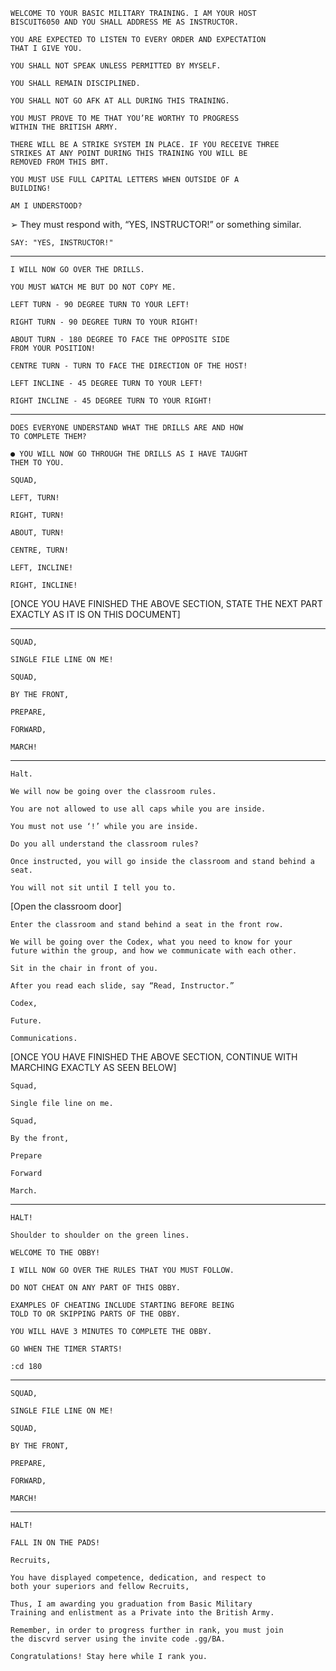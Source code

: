 ```
WELCOME TO YOUR BASIC MILITARY TRAINING. I AM YOUR HOST 
BISCUIT6050 AND YOU SHALL ADDRESS ME AS INSTRUCTOR.
```

```
YOU ARE EXPECTED TO LISTEN TO EVERY ORDER AND EXPECTATION
THAT I GIVE YOU.
```

```
YOU SHALL NOT SPEAK UNLESS PERMITTED BY MYSELF.
```

```
YOU SHALL REMAIN DISCIPLINED.
```

```
YOU SHALL NOT GO AFK AT ALL DURING THIS TRAINING.
```

```
YOU MUST PROVE TO ME THAT YOU’RE WORTHY TO PROGRESS
WITHIN THE BRITISH ARMY.
```

```
THERE WILL BE A STRIKE SYSTEM IN PLACE. IF YOU RECEIVE THREE
STRIKES AT ANY POINT DURING THIS TRAINING YOU WILL BE
REMOVED FROM THIS BMT.
```

```
YOU MUST USE FULL CAPITAL LETTERS WHEN OUTSIDE OF A
BUILDING!
```

```
AM I UNDERSTOOD?
```
➢ They must respond with, “YES, INSTRUCTOR!” or something similar.

```
SAY: "YES, INSTRUCTOR!"
```

--------------------------------------------------------------------------

```
I WILL NOW GO OVER THE DRILLS.
```

```
YOU MUST WATCH ME BUT DO NOT COPY ME.
```

```
LEFT TURN - 90 DEGREE TURN TO YOUR LEFT!
```

```
RIGHT TURN - 90 DEGREE TURN TO YOUR RIGHT!
```

```
ABOUT TURN - 180 DEGREE TO FACE THE OPPOSITE SIDE
FROM YOUR POSITION!
```

```
CENTRE TURN - TURN TO FACE THE DIRECTION OF THE HOST!
```

```
LEFT INCLINE - 45 DEGREE TURN TO YOUR LEFT!
```

```
RIGHT INCLINE - 45 DEGREE TURN TO YOUR RIGHT!
```

--------------------------------------------------------------------------

```
DOES EVERYONE UNDERSTAND WHAT THE DRILLS ARE AND HOW
TO COMPLETE THEM?
```

```
● YOU WILL NOW GO THROUGH THE DRILLS AS I HAVE TAUGHT
THEM TO YOU.
```

```
SQUAD,
```

```
LEFT, TURN!
```

```
RIGHT, TURN!
```

```
ABOUT, TURN!
```

```
CENTRE, TURN!
```

```
LEFT, INCLINE!
```

```
RIGHT, INCLINE!
```

[ONCE YOU HAVE FINISHED THE ABOVE SECTION, STATE THE
NEXT PART EXACTLY AS IT IS ON THIS DOCUMENT]

--------------------------------------------------------------------------

```
SQUAD,
```

```
SINGLE FILE LINE ON ME!
```

```
SQUAD,
```

```
BY THE FRONT,
```

```
PREPARE,
```

```
FORWARD,
```

```
MARCH!
```

--------------------------------------------------------------------------

```
Halt.
```

```
We will now be going over the classroom rules.
```

```
You are not allowed to use all caps while you are inside.
```

```
You must not use ‘!’ while you are inside.
```

```
Do you all understand the classroom rules?
```

```
Once instructed, you will go inside the classroom and stand behind a seat.
```

```
You will not sit until I tell you to.
```

[Open the classroom door]

```
Enter the classroom and stand behind a seat in the front row.
```

```
We will be going over the Codex, what you need to know for your
future within the group, and how we communicate with each other.
```

```
Sit in the chair in front of you.
```

```
After you read each slide, say “Read, Instructor.”
```

```
Codex, 
```

```
Future.
```

```
Communications.
```

 [ONCE YOU HAVE FINISHED THE ABOVE SECTION, CONTINUE
WITH MARCHING EXACTLY AS SEEN BELOW]

```
Squad,
```

```
Single file line on me.
```

```
Squad,
```

```
By the front,
```

```
Prepare
```

```
Forward
```

```
March.
```

--------------------------------------------------------------------------


```
HALT!
```

```
Shoulder to shoulder on the green lines.
```


```
WELCOME TO THE OBBY!
```

```
I WILL NOW GO OVER THE RULES THAT YOU MUST FOLLOW.
```

```
DO NOT CHEAT ON ANY PART OF THIS OBBY.
```

```
EXAMPLES OF CHEATING INCLUDE STARTING BEFORE BEING
TOLD TO OR SKIPPING PARTS OF THE OBBY.
```

```
YOU WILL HAVE 3 MINUTES TO COMPLETE THE OBBY.
```

```
GO WHEN THE TIMER STARTS!
```

```
:cd 180
```

--------------------------------------------------------------------------


```
SQUAD,
```

```
SINGLE FILE LINE ON ME!
```

```
SQUAD,
```

```
BY THE FRONT,
```

```
PREPARE,
```

```
FORWARD,
```

```
MARCH!
```

--------------------------------------------------------------------------


```
HALT!
```

```
FALL IN ON THE PADS!
```

```
Recruits,
```

```
You have displayed competence, dedication, and respect to
both your superiors and fellow Recruits,
```

```
Thus, I am awarding you graduation from Basic Military
Training and enlistment as a Private into the British Army.
```

```
Remember, in order to progress further in rank, you must join
the discvrd server using the invite code .gg/BA.
```

```
Congratulations! Stay here while I rank you.
```





